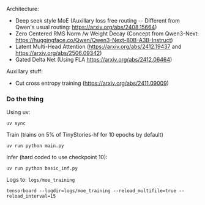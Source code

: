 Architecture:
- Deep seek style MoE (Auxillary loss free routing -- Different from Qwen's usual routing: https://arxiv.org/abs/2408.15664)
- Zero Centered RMS Norm /w Weight Decay (Concept from Qwen3-Next: https://huggingface.co/Qwen/Qwen3-Next-80B-A3B-Instruct)
- Latent Multi-Head Attention (https://arxiv.org/abs/2412.19437 and https://arxiv.org/abs/2506.09342)
- Gated Delta Net (Using FLA https://arxiv.org/abs/2412.06464)

Auxillary stuff:
- Cut cross entropy training (https://arxiv.org/abs/2411.09009)

### Do the thing
Using uv:
```
uv sync
```

Train (trains on 5% of TinyStories-hf for 10 epochs by default)
```
uv run python main.py
```

Infer (hard coded to use checkpoint 10):
```
uv run python basic_inf.py
```

Logs to: `logs/moe_training`
```
tensorboard --logdir=logs/moe_training --reload_multifile=true --reload_interval=15
```










